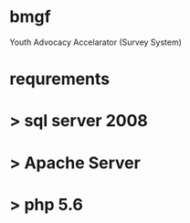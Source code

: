 # bmgf
Youth Advocacy Accelarator (Survey System)

# requrements
 
 # > sql server 2008
 # > Apache Server
 # > php 5.6
